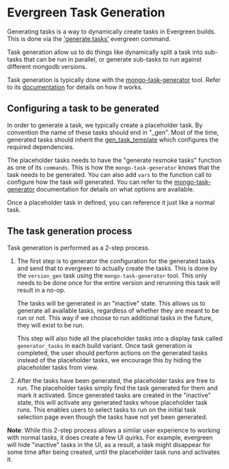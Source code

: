 # Evergreen Task Generation

Generating tasks is a way to dynamically create tasks in Evergreen builds. This is done via the
['generate.tasks'](https://github.com/evergreen-ci/evergreen/wiki/Project-Commands#generatetasks)
evergreen command.

Task generation allow us to do things like dynamically split a task into sub-tasks that can be run
in parallel, or generate sub-tasks to run against different mongodb versions.

Task generation is typically done with the [mongo-task-generator](https://github.com/mongodb/mongo-task-generator)
tool. Refer to its [documentation](https://github.com/mongodb/mongo-task-generator/blob/master/docs/generating_tasks.md)
for details on how it works.

## Configuring a task to be generated

In order to generate a task, we typically create a placeholder task. By convention the name of
these tasks should end in "\_gen". Most of the time, generated tasks should inherit the
[gen_task_template](https://github.com/mongodb/mongo/blob/31864e3866ce9cc54c08463019846ded2ad9e6e5/etc/evergreen_yml_components/definitions.yml#L99-L107)
which configures the required dependencies.

The placeholder tasks needs to have the "generate resmoke tasks" function as one of its `commands`.
This is how the `mongo-task-generator` knows that the task needs to be generated. You can also
add `vars` to the function call to configure how the task will generated. You can refer to
the [mongo-task-generator](https://github.com/mongodb/mongo-task-generator/blob/master/docs/generating_tasks.md#use-cases)
documentation for details on what options are available.

Once a placeholder task in defined, you can reference it just like a normal task.

## The task generation process

Task generation is performed as a 2-step process.

1. The first step is to generator the configuration for the generated tasks and send that to
   evergreen to actually create the tasks. This is done by the `version_gen` task using the
   `mongo-task-generator` tool. This only needs to be done once for the entire version and rerunning
   this task will result in a no-op.

   The tasks will be generated in an "inactive" state. This allows us to generate all available
   tasks, regardless of whether they are meant to be run or not. This way if we choose to run
   additional tasks in the future, they will exist to be run.

   This step will also hide all the placeholder tasks into a display task called `generator_tasks`
   in each build variant. Once task generation is completed, the user should perform actions on
   the generated tasks instead of the placeholder tasks, we encourage this by hiding the
   placeholder tasks from view.

2. After the tasks have been generated, the placeholder tasks are free to run. The placeholder tasks
   simply find the task generated for them and mark it activated. Since generated tasks are
   created in the "inactive" state, this will activate any generated tasks whose placeholder task
   runs. This enables users to select tasks to run on the initial task selection page even though
   the tasks have not yet been generated.

**Note**: While this 2-step process allows a similar user experience to working with normal tasks,
it does create a few UI quirks. For example, evergreen will hide "inactive" tasks in the UI, as a
result, a task might disappear for some time after being created, until the placeholder task runs
and activates it.
